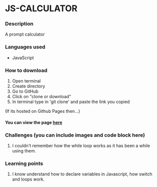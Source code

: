 # JS-CALCULATOR
### Description
A prompt calculator

### Languages used
* JavaScript

### How to download
1. Open terminal
2. Create directory 
3. Go to GitHub
4. Click on "clone or download"
5. In terminal type in 'git clone' and paste the link you copied

(If its hosted on Github Pages then...)
#### You can view the page [here]()

### Challenges (you can include images and code block here)
1. I couldn't remember how the while loop works as it has been a while using them. 

### Learning points
1. I know understand how to declare variables in Javascript, how switch and loops work. 